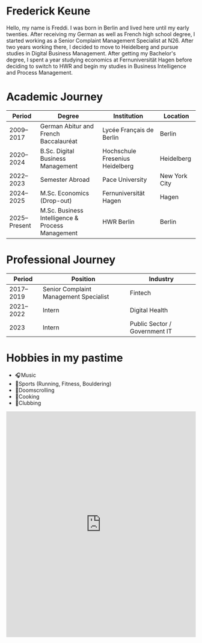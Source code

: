 # Frederick Keune

Hello, my name is Freddi. I was born in Berlin and lived here until my early twenties. After receiving my German as well as French high school degree, I started working as a Senior Complaint Management Specialist at N26. After two years working there, I decided to move to Heidelberg and pursue studies in Digital Business Management. After getting my Bachelor's degree, I spent a year studying economics at Fernuniversität Hagen before deciding to switch to HWR and begin my studies in Business Intelligence and Process Management.

# Academic Journey

| Period         | Degree                                           | Institution                      | Location       |
|----------------|--------------------------------------------------|----------------------------------|----------------|
| 2009–2017      | German Abitur and French Baccalauréat            | Lycée Français de Berlin         | Berlin         |
| 2020–2024      | B.Sc. Digital Business Management                | Hochschule Fresenius Heidelberg  | Heidelberg     |
| 2022–2023      | Semester Abroad                                  | Pace University                  | New York City  |
| 2024–2025      | M.Sc. Economics (Drop-out)                       | Fernuniversität Hagen            | Hagen          |
| 2025–Present   | M.Sc. Business Intelligence & Process Management | HWR Berlin                       | Berlin         |


# Professional Journey

| Period       | Position                         | Industry                 |
|---------------|----------------------------------|--------------------------|
| 2017–2019     | Senior Complaint Management Specialist | Fintech                  |
| 2021–2022     | Intern                           | Digital Health           |
| 2023          | Intern                           | Public Sector / Government IT |


# Hobbies in my pastime

- 🎧Music
- 🚴Sports (Running, Fitness, Bouldering)
- 📱Doomscrolling
- 🍤Cooking
- 👯Clubbing


<iframe
  src="https://frederickkeune.github.io/BIPM2025/academic_journey_map.html"
  width="100%"
  height="600"
  style="border:none;">
</iframe>
